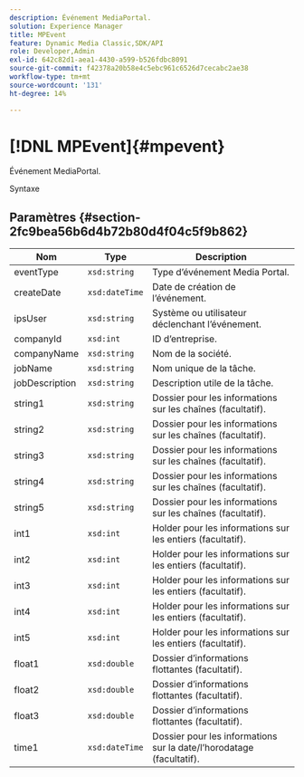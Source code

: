 ```yaml
---
description: Événement MediaPortal.
solution: Experience Manager
title: MPEvent
feature: Dynamic Media Classic,SDK/API
role: Developer,Admin
exl-id: 642c82d1-aea1-4430-a599-b526fdbc8091
source-git-commit: f42378a20b58e4c5ebc961c6526d7cecabc2ae38
workflow-type: tm+mt
source-wordcount: '131'
ht-degree: 14%

---
```


# [!DNL MPEvent]{#mpevent}

Événement MediaPortal.

Syntaxe

## Paramètres {#section-2fc9bea56b6d4b72b80d4f04c5f9b862}

| Nom | Type | Description |
|---|---|---|
| eventType | `xsd:string` | Type d’événement Media Portal. |
| createDate | `xsd:dateTime` | Date de création de l’événement. |
| ipsUser | `xsd:string` | Système ou utilisateur déclenchant l’événement. |
| companyId | `xsd:int` | ID d’entreprise. |
| companyName | `xsd:string` | Nom de la société. |
| jobName | `xsd:string` | Nom unique de la tâche. |
| jobDescription | `xsd:string` | Description utile de la tâche. |
| string1 | `xsd:string` | Dossier pour les informations sur les chaînes (facultatif). |
| string2 | `xsd:string` | Dossier pour les informations sur les chaînes (facultatif). |
| string3 | `xsd:string` | Dossier pour les informations sur les chaînes (facultatif). |
| string4 | `xsd:string` | Dossier pour les informations sur les chaînes (facultatif). |
| string5 | `xsd:string` | Dossier pour les informations sur les chaînes (facultatif). |
| int1 | `xsd:int` | Holder pour les informations sur les entiers (facultatif). |
| int2 | `xsd:int` | Holder pour les informations sur les entiers (facultatif). |
| int3 | `xsd:int` | Holder pour les informations sur les entiers (facultatif). |
| int4 | `xsd:int` | Holder pour les informations sur les entiers (facultatif). |
| int5 | `xsd:int` | Holder pour les informations sur les entiers (facultatif). |
| float1 | `xsd:double` | Dossier d’informations flottantes (facultatif). |
| float2 | `xsd:double` | Dossier d’informations flottantes (facultatif). |
| float3 | `xsd:double` | Dossier d’informations flottantes (facultatif). |
| time1 | `xsd:dateTime` | Dossier pour les informations sur la date/l’horodatage (facultatif). |

